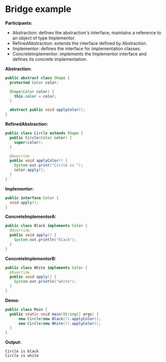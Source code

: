 # Bridge example

**Participants:**

* Abstraction: defines the abstraction's interface; maintains a reference to an object of type Implementor.
* RefinedAbstraction: extends the interface defined by Abstraction.
* Implementor: defines the interface for implementation classes.
* ConcreteImplementor: implements the Implementor interface and defines its concrete implementation.

**Abstraction:**

  ```java
  public abstract class Shape {
    protected Color color;

    Shape(Color color) {
      this.color = color;
    }

    abstract public void applyColor();
  }
  ```
  
**RefinedAbstraction:**

  ```java
  public class Circle extends Shape {
    public Circle(Color color) {
      super(color);
    }

    @Override
    public void applyColor() {
      System.out.print("Circle is ");
      color.apply();
    }
  }
  ```
  
**Implementor:**

  ```java
  public interface Color {
    void apply();
  }
  ```
  
**ConcreteImplementorA:**

  ```java
  public class Black implements Color {
    @Override
    public void apply() {
      System.out.println("black");
    }
  }
  ```

**ConcreteImplementorB:**

  ```java
  public class White implements Color {
    @Override
    public void apply() {
      System.out.println("white");
    }
  }
  ```
  
**Demo:**

  ```java
  public class Main {
    public static void main(String[] args) {
        new Circle(new Black()).applyColor();
        new Circle(new White()).applyColor();
    }
  }
  ```

**Output:**

  ```
  Circle is black
  Circle is white
  ```